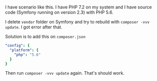 I have scenario like this. I have PHP 7.2 on my system and I have source code (Symfony running on version 2.3) with PHP 5.6.

I delete `vendor` folder on Symfony and try to rebuild with `composer -vvv update`. I got error after that.

Solution is to add this on `composer.json`

```yml
"config": {
  "platform": {
    "php": "5.6"
  }
}
```

Then run `composer -vvv update` again. That's should work.
